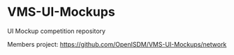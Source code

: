 # VMS-UI-Mockups
UI Mockup competition repository

Members project: https://github.com/OpenISDM/VMS-UI-Mockups/network
